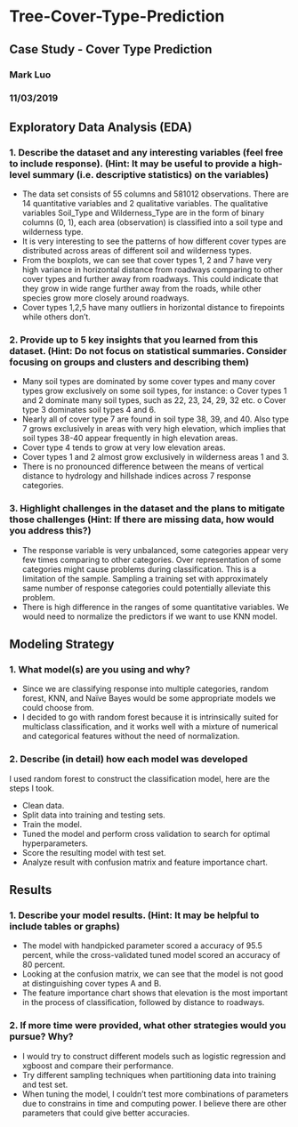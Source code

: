 # Tree-Cover-Type-Prediction

## Case Study - Cover Type Prediction
### Mark Luo
### 11/03/2019

## Exploratory Data Analysis (EDA)
### 1.	Describe the dataset and any interesting variables (feel free to include response). (Hint: It may be useful to provide a high-level summary (i.e. descriptive statistics) on the variables)
-	The data set consists of 55 columns and  581012 observations. There are 14 quantitative variables and 2 qualitative variables. The qualitative variables Soil_Type and Wilderness_Type are in the form of binary columns (0, 1), each area (observation) is classified into a soil type and wilderness type.
-	It is very interesting to see the patterns of how different cover types are distributed across areas of different soil and wilderness types.
-	From the boxplots, we can see that cover types 1, 2 and 7 have very high variance in horizontal distance from roadways comparing to other cover types and further away from roadways. This could indicate that they grow in wide range further away from the roads, while other species grow more closely around roadways.
-	Cover types 1,2,5 have many outliers in horizontal distance to firepoints while others don’t.

### 2.	Provide up to 5 key insights that you learned from this dataset. (Hint: Do not focus on statistical summaries. Consider focusing on groups and clusters and describing them)
-	Many soil types are dominated by some cover types and many cover types grow exclusively on some soil types, for instance: 
o	Cover types 1 and 2 dominate many soil types, such as 22, 23, 24, 29, 32 etc.
o	Cover type 3 dominates soil types 4 and 6.
-	Nearly all of cover type 7 are found in soil type 38, 39, and 40. Also type 7 grows exclusively in areas with very high elevation, which implies that soil types 38-40 appear frequently in high elevation areas.
-	Cover type 4 tends to grow at very low elevation areas.
-	Cover types 1 and 2 almost grow exclusively in wilderness areas 1 and 3.
-	There is no pronounced difference between the means of vertical distance to hydrology and hillshade indices across 7 response categories.

### 3.	Highlight challenges in the dataset and the plans to mitigate those challenges (Hint: If there are missing data, how would you address this?)
-	The response variable is very unbalanced, some categories appear very few times comparing to other categories. Over representation of some categories might cause problems during classification. This is a limitation of the sample. Sampling a training set with approximately same number of response categories could potentially alleviate this problem.
-	There is high difference in the ranges of some quantitative variables. We would need to normalize the predictors if we want to use KNN model.


## Modeling Strategy
### 1.	 What model(s) are you using and why?
-	Since we are classifying response into multiple categories,  random forest, KNN, and Naïve Bayes would be some appropriate models we could choose from.
-	I decided to go with random forest because it is intrinsically suited for multiclass classification, and it works well with a mixture of numerical and categorical features without the need of normalization.

### 2.	Describe (in detail) how each model was developed
I used random forest to construct the classification model, here are the steps I took.
-	Clean data.
-	Split data into training and testing sets.
-	Train the model.
-	Tuned the model and perform cross validation to search for optimal hyperparameters.
-	Score the resulting model with test set.
-	Analyze result with confusion matrix and feature importance chart.

## Results
### 1.	Describe your model results. (Hint: It may be helpful to include tables or graphs)
-	The model with handpicked parameter scored a accuracy of 95.5 percent, while the cross-validated tuned model scored an accuracy of 80 percent. 
-	Looking at the confusion matrix, we can see that the model is not good at distinguishing cover types A and B. 
-	The feature importance chart shows that elevation is the most important in the process of classification, followed by distance to roadways.

### 2.	If more time were provided, what other strategies would you pursue? Why?
-	I would try to construct different models such as logistic regression and xgboost and compare their performance.
-	Try different sampling techniques when partitioning data into training and test set.
-	When tuning the model, I couldn’t test more combinations of parameters due to constrains in time and computing power. I believe there are other parameters that could give better accuracies.
